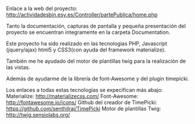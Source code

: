 Enlace a la web del proyecto: http://actividadesbin.esy.es/Controller/partePublica/home.php

Tanto la documentación, capturas de pantalla y pequeña presentación del proyecto se encuentran integramente en la carpeta Documentation.

Este proyecto ha sido realizado en las tecnologias PHP, Javascript (jquery/ajax) html5 y CSS3(con ayuda del framework materialize). 

También me he ayudado del motor de plantillas twig para la realización de las vistas.

Además de ayudarme de la librería de font-Awesome y del plugin timepicki.

Los enlaces a todas estas tecnologías se expecifican más abajo:
Materialize: http://materializecss.com/
Font-Awesome: http://fontawesome.io/icons/
Github del creador de TimePicki: https://github.com/senthilraj/TimePicki
Motor de plantillas Twig: http://twig.sensiolabs.org/
